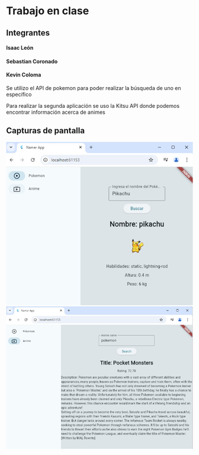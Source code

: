 # Trabajo en clase

## Integrantes

#### Isaac León
#### Sebastian Coronado
#### Kevin Coloma

Se utilizo el API de pokemon para poder realizar la búsqueda de uno en específico

Para realizar la segunda aplicación se uso la Kitsu API donde podemos encontrar información acerca de animes

## Capturas de pantalla
![alt text](image.png)
![alt text](image-1.png)